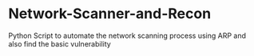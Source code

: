 # Network-Scanner-and-Recon

Python Script to automate the network scanning process using ARP and also find the basic vulnerability
